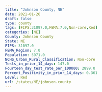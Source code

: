 ```yaml
---
title: "Johnson County, NE"
date: 2021-01-26
draft: false
type: county
tags: [FIPS:31097.0,FEMA:7.0,Non-core,Red]
categories: [NE]
County: Johnson County
State: NE
FIPS: 31097.0
FEMA_Region: 7.0
Population: 5071.0
NCHS_Urban_Rural_Classification: Non-core
Tests_in_prior_14_days: 147.0
Fourteen_day_test_rate_per_100000: 2899.0
Percent_Positivity_in_prior_14_days: 0.361
Level: Red
url: /states/NE/johnson-county
---
```



